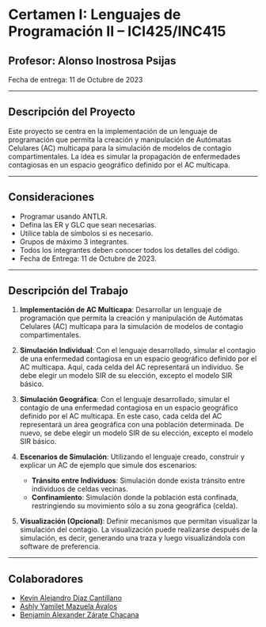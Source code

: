 # Certamen I: Lenguajes de Programación II – ICI425/INC415

## Profesor: Alonso Inostrosa Psijas
Fecha de entrega: 11 de Octubre de 2023

---

## Descripción del Proyecto

Este proyecto se centra en la implementación de un lenguaje de programación que permita la creación y manipulación de Autómatas Celulares (AC) multicapa para la simulación de modelos de contagio compartimentales. La idea es simular la propagación de enfermedades contagiosas en un espacio geográfico definido por el AC multicapa.

---

## Consideraciones

- Programar usando ANTLR.
- Defina las ER y GLC que sean necesarias.
- Utilice tabla de símbolos si es necesario.
- Grupos de máximo 3 integrantes.
- Todos los integrantes deben conocer todos los detalles del código.
- Fecha de Entrega: 11 de Octubre de 2023.

---

## Descripción del Trabajo

1. **Implementación de AC Multicapa**: Desarrollar un lenguaje de programación que permita la creación y manipulación de Autómatas Celulares (AC) multicapa para la simulación de modelos de contagio compartimentales.

2. **Simulación Individual**: Con el lenguaje desarrollado, simular el contagio de una enfermedad contagiosa en un espacio geográfico definido por el AC multicapa. Aquí, cada celda del AC representará un individuo. Se debe elegir un modelo SIR de su elección, excepto el modelo SIR básico.

3. **Simulación Geográfica**: Con el lenguaje desarrollado, simular el contagio de una enfermedad contagiosa en un espacio geográfico definido por el AC multicapa. En este caso, cada celda del AC representará un área geográfica con una población determinada. De nuevo, se debe elegir un modelo SIR de su elección, excepto el modelo SIR básico.

4. **Escenarios de Simulación**: Utilizando el lenguaje creado, construir y explicar un AC de ejemplo que simule dos escenarios:
   - **Tránsito entre Individuos**: Simulación donde exista tránsito entre individuos de celdas vecinas.
   - **Confinamiento**: Simulación donde la población está confinada, restringiendo su movimiento sólo a su zona geográfica (celda).

5. **Visualización (Opcional)**: Definir mecanismos que permitan visualizar la simulación del contagio. La visualización puede realizarse después de la simulación, es decir, generando una traza y luego visualizándola con software de preferencia.

---

## Colaboradores

- [Kevin Alejandro Diaz Cantillano](https://github.com/ixyz022)
- [Ashly Yamilet Mazuela Ávalos](https://github.com/ashlyMazuela)
- [Benjamín Alexander Zárate Chacana](https://github.com/ZarateBenjamin)
